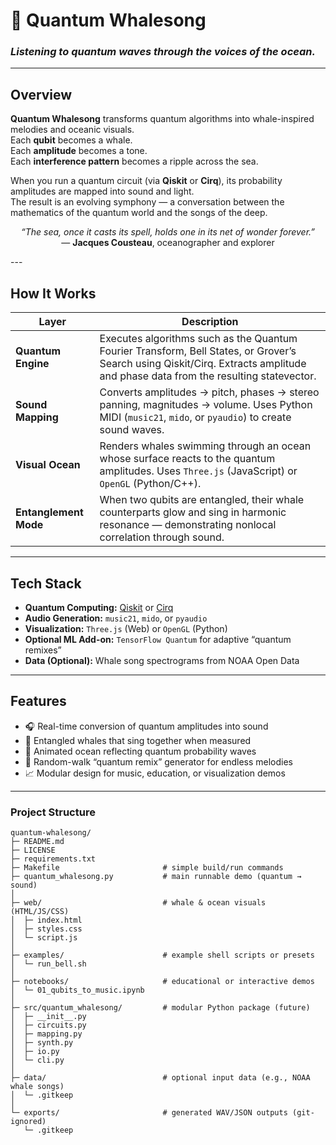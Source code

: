 # 🐋 Quantum Whalesong  
### *Listening to quantum waves through the voices of the ocean.*


---

## Overview  
**Quantum Whalesong** transforms quantum algorithms into whale-inspired melodies and oceanic visuals.  
Each **qubit** becomes a whale.  
Each **amplitude** becomes a tone.  
Each **interference pattern** becomes a ripple across the sea.  

When you run a quantum circuit (via **Qiskit** or **Cirq**), its probability amplitudes are mapped into sound and light.  
The result is an evolving symphony — a conversation between the mathematics of the quantum world and the songs of the deep.

<p align="center">
<i>“The sea, once it casts its spell, holds one in its net of wonder forever.”</i><br>
— <b>Jacques Cousteau</b>, oceanographer and explorer
</p>
---

## How It Works  

| Layer | Description |
|-------|--------------|
| **Quantum Engine** | Executes algorithms such as the Quantum Fourier Transform, Bell States, or Grover’s Search using Qiskit/Cirq. Extracts amplitude and phase data from the resulting statevector. |
| **Sound Mapping** | Converts amplitudes → pitch, phases → stereo panning, magnitudes → volume. Uses Python MIDI (`music21`, `mido`, or `pyaudio`) to create sound waves. |
| **Visual Ocean** | Renders whales swimming through an ocean whose surface reacts to the quantum amplitudes. Uses `Three.js` (JavaScript) or `OpenGL` (Python/C++). |
| **Entanglement Mode** | When two qubits are entangled, their whale counterparts glow and sing in harmonic resonance — demonstrating nonlocal correlation through sound. |

---

## Tech Stack  
- **Quantum Computing:** [Qiskit](https://qiskit.org) or [Cirq](https://quantumai.google/cirq)  
- **Audio Generation:** `music21`, `mido`, or `pyaudio`  
- **Visualization:** `Three.js` (Web) or `OpenGL` (Python)  
- **Optional ML Add-on:** `TensorFlow Quantum` for adaptive “quantum remixes”  
- **Data (Optional):** Whale song spectrograms from NOAA Open Data  

---

## Features  
- 🎧 Real-time conversion of quantum amplitudes into sound  
- 🐋 Entangled whales that sing together when measured  
- 🌌 Animated ocean reflecting quantum probability waves  
- 🔀 Random-walk “quantum remix” generator for endless melodies  
- 📈 Modular design for music, education, or visualization demos  

---

  ### Project Structure

```
quantum-whalesong/
├─ README.md
├─ LICENSE
├─ requirements.txt
├─ Makefile                       # simple build/run commands
├─ quantum_whalesong.py           # main runnable demo (quantum → sound)
│
├─ web/                           # whale & ocean visuals (HTML/JS/CSS)
│  ├─ index.html
│  ├─ styles.css
│  └─ script.js
│
├─ examples/                      # example shell scripts or presets
│  └─ run_bell.sh
│
├─ notebooks/                     # educational or interactive demos
│  └─ 01_qubits_to_music.ipynb
│
├─ src/quantum_whalesong/         # modular Python package (future)
│  ├─ __init__.py
│  ├─ circuits.py
│  ├─ mapping.py
│  ├─ synth.py
│  ├─ io.py
│  └─ cli.py
│
├─ data/                          # optional input data (e.g., NOAA whale songs)
│  └─ .gitkeep
│
└─ exports/                       # generated WAV/JSON outputs (git-ignored)
   └─ .gitkeep
```